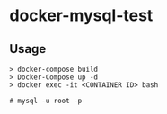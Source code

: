 # docker-mysql-test
## Usage
```
> docker-compose build
> Docker-Compose up -d
> docker exec -it <CONTAINER ID> bash

# mysql -u root -p
```
